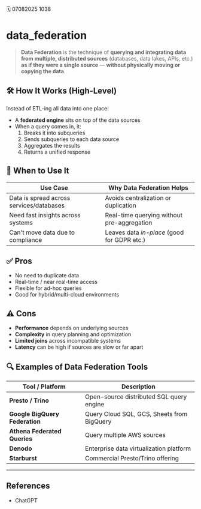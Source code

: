 🗓️ 07082025 1038

# data_federation
> **Data Federation** is the technique of **querying and integrating data from multiple, distributed sources** (databases, data lakes, APIs, etc.) **as if they were a single source** — **without physically moving or copying the data**.

## 🛠️ How It Works (High-Level)
Instead of ETL-ing all data into one place:
- A **federated engine** sits on top of the data sources
- When a query comes in, it:
    1. Breaks it into subqueries
    2. Sends subqueries to each data source
    3. Aggregates the results
    4. Returns a unified response

## 💼 When to Use It

| Use Case                                 | Why Data Federation Helps                   |
| ---------------------------------------- | ------------------------------------------- |
| Data is spread across services/databases | Avoids centralization or duplication        |
| Need fast insights across systems        | Real-time querying without pre-aggregation  |
| Can't move data due to compliance        | Leaves data _in-place_ (good for GDPR etc.) |
## ✅ Pros
- No need to duplicate data
- Real-time / near real-time access
- Flexible for ad-hoc queries
- Good for hybrid/multi-cloud environments
## ⚠️ Cons
- **Performance** depends on underlying sources
- **Complexity** in query planning and optimization
- **Limited joins** across incompatible systems
- **Latency** can be high if sources are slow or far apart
## 🔍 Examples of Data Federation Tools

| Tool / Platform                | Description                                |
| ------------------------------ | ------------------------------------------ |
| **Presto / Trino**             | Open-source distributed SQL query engine   |
| **Google BigQuery Federation** | Query Cloud SQL, GCS, Sheets from BigQuery |
| **Athena Federated Queries**   | Query multiple AWS sources                 |
| **Denodo**                     | Enterprise data virtualization platform    |
| **Starburst**                  | Commercial Presto/Trino offering           |

---
## References
- ChatGPT